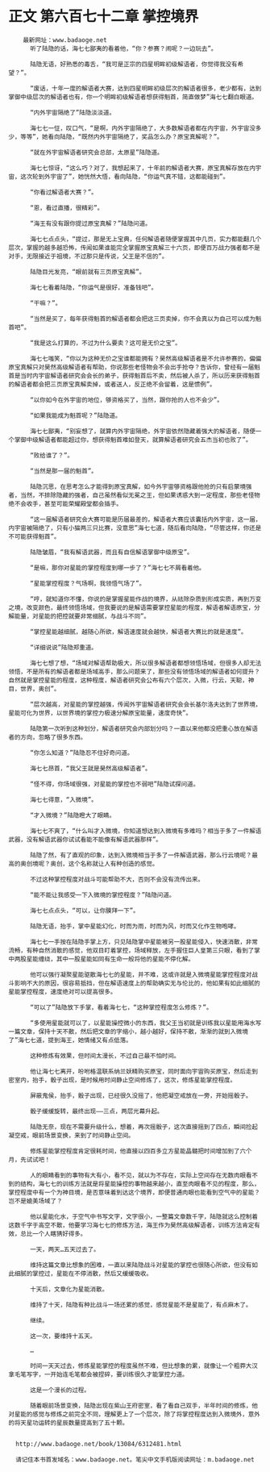 # 正文 第六百七十二章 掌控境界
        最新网址：www.badaoge.net
          听了陆隐的话，海七七鄙夷的看着他，“你？参赛？闹呢？一边玩去”。
      
          陆隐无语，好熟悉的毒舌，“我可是正宗的四星明眸初级解语者，你觉得我没有希望？”。
      
          “废话，十年一度的解语者大赛，达到四星明眸初级层次的解语者很多，老少都有，达到掌御中级层次的解语者也有，你一个明眸初级解语者想获得魁首，简直做梦”海七七翻白眼道。
      
          “内外宇宙隔绝了”陆隐淡淡道。
      
          海七七一怔，叹口气，“是啊，内外宇宙隔绝了，大多数解语者都在内宇宙，外宇宙没多少，等等”，她看向陆隐，“既然内外宇宙隔绝了，奖品怎么办？原宝真解呢？”。
      
          “就在外宇宙解语者研究会总部，太原星”陆隐道。
      
          海七七惊讶，“这么巧？对了，我想起来了，十年前的解语者大赛，原宝真解存放在内宇宙，这次轮到外宇宙了”，她恍然大悟，看向陆隐，“你运气真不错，这都能碰到”。
      
          “你看过解语者大赛？”。
      
          “恩，看过直播，很精彩”。
      
          “海王有没有跟你提过原宝真解？”陆隐问道。
      
          海七七点点头，“提过，那是无上宝典，任何解语者随便掌握其中几页，实力都能翻几个层次，掌握的越多越恐怖，传闻如果谁能完全掌握原宝真解三十六页，即便百万战力强者都不是对手，无限接近于祖境，不过那只是传说，父王是不信的”。
      
          陆隐目光发亮，“眼前就有三页原宝真解”。
      
          海七七看着陆隐，“你运气是很好，准备钱吧”。
      
          “干嘛？”。
      
          “当然是买了，每年获得魁首的解语者都会把这三页卖掉，你不会真以为自己可以成为魁首吧”。
      
          “我是这么打算的，不过为什么要卖？这可是无价之宝”。
      
          海七七嗤笑，“你以为这种无价之宝谁都能拥有？昊然高级解语者是不允许参赛的，偏偏原宝真解只对昊然高级解语者有帮助，你说那些老怪物会不会出手抢夺？告诉你，曾经有一届魁首是当时内宇宙解语者研究会会长的弟子，获得魁首后不卖，然后被人杀了，所以历来获得魁首的解语者都会把三页原宝真解卖掉，或者送人，反正绝不会留着，这是惯例”。
      
          “以你如今在外宇宙的地位，够资格买了，当然，跟你抢的人也不会少”。
      
          “如果我能成为魁首呢？”陆隐道。
      
          海七七鄙夷，“别妄想了，就算内外宇宙隔绝，外宇宙依然隐藏着强大的解语者，随便一个掌御中级解语者都能超过你，想获得魁首难如登天，就算解语者研究会五杰当初也败了”。
      
          “败给谁了？”。
      
          “当然是那一届的魁首”。
      
          陆隐沉思，在思考怎么才能得到原宝真解，如今外宇宙够资格跟他抢的只有启蒙境强者，当然，不排除隐藏的强者，自己虽然看似无冕之王，但如果诱惑大到一定程度，那些老怪物绝不会收手，甚至可能荣耀殿堂都会插手。
      
          “这一届解语者研究会大赛可能是历届最差的，解语者大赛应该囊括内外宇宙，这一届，内宇宙被隔绝了，只有小猫两三只比赛，没意思”海七七道，随后看向陆隐，“尽管这样，你还是不可能获得魁首”。
      
          陆隐皱眉，“我有解语武器，而且有自信解语掌御中级原宝”。
      
          “是嘛，那你对星能的掌控程度到哪一步了？”海七七不屑看着他。
      
          “星能掌控程度？气场啊，我领悟气场了”。
      
          “哼，就知道你不懂，你说的是掌握星能作战的境界，从祛除杂质到形成实质，再到万变之境，改变颜色，最终领悟场域，但我要说的是解语需要掌控星能的程度，解语者解语原宝，分解能量，对星能的把控就要非常细腻，与战斗不同”。
      
          “掌控星能越细腻，越随心所欲，解语速度就会越快，解语者大赛比的就是速度”。
      
          “详细说说”陆隐郑重道。
      
          海七七想了想，“场域对解语帮助极大，所以很多解语者都想领悟场域，但很多人却无法领悟，不是所有的解语者都是场域高手，那么问题来了，那些没有领悟场域的解语者如何提升？自然就是掌控星能的程度，这种程度，解语者研究会公布有六个层次，入微，行云，天聪，神目，世界，奥创”。
      
          “层次越高，对星能的掌控越强，传闻外宇宙解语者研究会会长基尔洛夫达到了世界境，星能可化为世界，以世界境的掌控力极速分解原宝能量，速度奇快”。
      
          陆隐第一次听到这种划分，解语者研究会内部划分吗？一直以来他都没把重心放在解语者的方向，忽略了很多东西。
      
          “你怎么知道？”陆隐忍不住好奇问道。
      
          海七七昂首，“我父王就是昊然高级解语者”。
      
          “怪不得，你场域很强，对星能的掌控也不弱吧”陆隐试探问道。
      
          海七七得意，“入微境”。
      
          “才入微境？”陆隐瞪大了眼睛。
      
          海七七不爽了，“什么叫才入微境，你知道想达到入微境有多难吗？相当于多了一件解语武器，没有解语武器你试试看能不能像有解语武器那样”。
      
          陆隐了然，有了直观的印象，达到入微境相当于多了一件解语武器，那么行云境呢？最高的奥创境呢？奥创，这个名称就让人有种创造的感觉。
      
          不过这种掌控程度对战斗可能帮助不大，否则不会没有流传出来。
      
          “能不能让我感受一下入微境的掌控程度？”陆隐问道。
      
          海七七点点头，“可以，让你膜拜一下”。
      
          陆隐无语，抬手，掌中星能幻化，时而为雨，时而为风，时而又化作生物咆哮。
      
          海七七一手按在陆隐手掌上方，只见陆隐掌中星能被另一股星能侵入，快速消散，非常流畅，有种自然消散的感觉，他双目盯着掌控，场域释放，左手握住巨人皇第三只眼，看到了掌中两股星能缠绕，其中一股星能如同有生命一般将他的星能不停化解。
      
          他可以强行凝聚星能驱散海七七的星能，并不难，这或许就是入微境星能掌控程度对战斗影响不大的原因，很容易抵挡，但在解语速度上的帮助确实无与伦比的，他如果有如此细腻的星能掌控程度，速度绝对可以提高很多。
      
          “可以了”陆隐放下手掌，看着海七七，“这种掌控程度怎么修炼？”。
      
          “多使用星能就可以了，以星能操控微小的东西，我父王当初就是训练我以星能用海水写一篇文章，保持十天不散，然后把文章的字缩小，越小越好，保持不散，渐渐的就到入微境了”海七七道，提到海王，她情绪又有点低落。
      
          这种修炼有效果，但时间太漫长，不过自己最不怕时间。
      
          他让海七七离开，吩咐格温联系纳兰妖精购买原宝，同时面向宇宙购买原宝，然后走到密室内，抬手，骰子出现，是时候用时间静止空间修炼了，这次，修炼星能掌控程度。
      
          屏蔽鬼侯，抬手，骰子出现，已经很久没摇了，他把凝空戒放在一旁，开始摇骰子。
      
          骰子缓缓旋转，最终出现——三点，两层光幕升起。
      
          陆隐无奈，现在不需要升级什么，想着，再次摇骰子，这次直接摇到了四点，瞬间捡起凝空戒，眼前场景变换，来到了时间静止空间。
      
          修炼星能掌控程度肯定很耗时间，他直接以四百多立方星能晶髓把时间增加到了六个月，先试试吧！
      
          人的眼睛看到的事物有大有小，看不见，就以为不存在，实际上空间存在无数肉眼看不到的结构，海七七的训练方法就是将星能操控的事物越来越小，直至肉眼看不见的程度，那么，掌控程度中有一个为神目境，是否意味着到达这个境界，即便普通肉眼也能看到空气中的星能？岂不是媲美场域了？
      
          他以星能化水，于空气中书写文字，文字很小，一整篇文章数千字，陆隐就这么控制着这数千字于高空不散，他要学习海七七的修炼方法，海王作为昊然高级解语者，训练方法肯定有效，总比一个人瞎猜好得多。
      
          一天，两天…五天过去了。
      
          维持这篇文章比想象的困难，一直以来陆隐战斗对星能的掌控也很随心所欲，但没有如此细腻的掌控过，星能在不停消散，然后又缓缓吸收。
      
          十天后，文章化为星能消散。
      
          维持了十天，陆隐有种比战斗一场还累的感觉，感觉星能不是星能了，有点麻木了。
      
          继续。
      
          这一次，要维持十五天。
      
          …
      
          时间一天天过去，修炼星能掌控的程度虽然不难，但比想象的累，就像让一个粗莽大汉拿毛笔写字，一开始连毛笔都会被捏碎，要训练很久才能掌控力道。
      
          这是一个漫长的过程。
      
          随着眼前场景变换，陆隐出现在紫山王府密室，看了看自己双手，半年时间的修炼，他对星能的感觉与修炼之前完全不同，理解更上了一个层次，除了将掌控程度达到入微境外，意外的将天星功运转的星辰数量提高到了五十颗。
      
      
      http://www.badaoge.net/book/13084/6312481.html
      
      请记住本书首发域名：www.badaoge.net。笔尖中文手机版阅读网址：m.badaoge.net